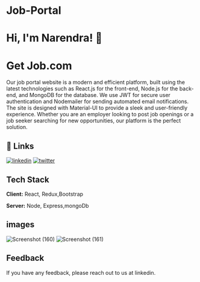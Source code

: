 # Job-Portal

# Hi, I'm Narendra! 👋


# Get Job.com
Our job portal website is a modern and efficient platform, built using the latest technologies such as React.js for the front-end, Node.js for the back-end, and MongoDB for the database. We use JWT for secure user authentication and Nodemailer for sending automated email notifications. The site is designed with Material-UI to provide a sleek and user-friendly experience. Whether you are an employer looking to post job openings or a job seeker searching for new opportunities, our platform is the perfect solution. 


## 🔗 Links
[![linkedin](https://img.shields.io/badge/linkedin-0A66C2?style=for-the-badge&logo=linkedin&logoColor=white)](https://linkedin.com/in/narendra-chaudhary-8ba622168)
[![twitter](https://img.shields.io/badge/instagram-1DA1F2?style=for-the-badge&logo=instagram&logoColor=white)](https://www.instagram.com/narendrachaudhary5950/)


## Tech Stack

**Client:** React, Redux,Bootstrap

**Server:** Node, Express,mongoDb

## images

![Screenshot (160)](https://user-images.githubusercontent.com/56558153/213000147-0bf84524-1425-4e82-9235-48681dbb5e0e.png)
![Screenshot (161)](https://user-images.githubusercontent.com/56558153/213000191-d78479ac-f6e2-4d27-94a4-fba0622a4fb6.png)

## Feedback

If you have any feedback, please reach out to us at linkedin.






